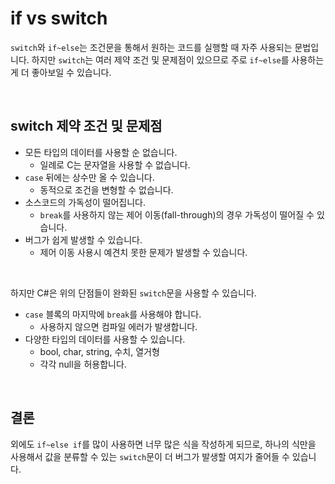 # if vs switch

`switch`와 `if~else`는 조건문을 통해서 원하는 코드를 실행할 때 자주 사용되는 문법입니다. 하지만 `switch`는 여러 제약 조건 및 문제점이 있으므로 주로 `if~else`를 사용하는게 더 좋아보일 수 있습니다.

<br>

##  switch 제약 조건 및 문제점

* 모든 타입의 데이터를 사용할 순 없습니다.
  * 일례로 C는 문자열을 사용할 수 없습니다.
* `case` 뒤에는 상수만 올 수 있습니다.
  * 동적으로 조건을 변형할 수 없습니다.
* 소스코드의 가독성이 떨어집니다.
  * `break`를 사용하지 않는 제어 이동(fall-through)의 경우 가독성이 떨어질 수 있습니다.
* 버그가 쉽게 발생할 수 있습니다.
  * 제어 이동 사용시 예견치 못한 문제가 발생할 수 있습니다.

<br>

하지만 C#은  위의 단점들이 완화된 `switch`문을 사용할 수 있습니다.

* `case` 블록의 마지막에 `break`를 사용해야 합니다.
  * 사용하지 않으면 컴파일 에러가 발생합니다.
* 다양한 타입의 데이터를 사용할 수 있습니다.
  * bool, char, string, 수치, 열거형
  * 각각 null을 허용합니다.

<br>

## 결론

외에도 `if~else if`를 많이 사용하면 너무 많은 식을 작성하게 되므로, 하나의 식만을 사용해서 값을 분류할 수 있는 `switch`문이 더 버그가 발생할 여지가 줄어들 수 있습니다.

